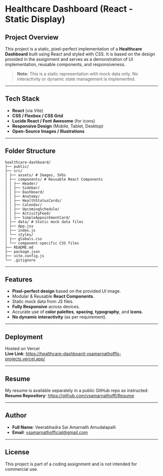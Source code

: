 # Healthcare Dashboard (React - Static Display)


## Project Overview

This project is a static, pixel-perfect implementation of a **Healthcare Dashboard** built using React and styled with CSS. It is based on the design provided in the assignment and serves as a demonstration of UI implementation, reusable components, and responsiveness.

> **Note:** This is a static representation with mock data only. No interactivity or dynamic state management is implemented.

---

## Tech Stack

- **React** (via Vite)
- **CSS / Flexbox / CSS Grid**
- **Lucide React / Font Awesome** (for icons)
- **Responsive Design** (Mobile, Tablet, Desktop)
- **Open-Source Images / Illustrations**

---

## Folder Structure
```
healthcare-dashboard/
├── public/
├── src/
│ ├── assets/ # Images, SVGs
│ ├── components/ # Reusable React Components
│ │ ├── Header/
│ │ ├── Sidebar/
│ │ ├── Dashboard/
│ │ ├── Anatomy/
│ │ ├── HealthStatusCards/
│ │ ├── Calendar/
│ │ ├── UpcomingSchedule/
│ │ ├── ActivityFeed/
│ │ ├── SimpleAppointmentCard/
│ ├── data/ # Static mock data files
│ ├── App.jsx
│ ├── index.js
│ └── styles/
│ ├── globals.css
│ └── component-specific CSS files
├── README.md
├── package.json
├── vite.config.js
└── .gitignore
```

---

## Features

- **Pixel-perfect design** based on the provided UI image.
- Modular & Reusable **React Components**.
- Static mock data from JS files.
- **Fully Responsive** across devices.
- Accurate use of **color palettes**, **spacing**, **typography**, and **icons**.
- **No dynamic interactivity** (as per requirement).

---

## Deployment

Hosted on Vercel  
**Live Link**: https://healthcare-dashboard-vsamarnathoffls-projects.vercel.app/ 


---

## Resume

My resume is available separately in a public GitHub repo as instructed:  
**Resume Repository**: https://github.com/vsamarnathoffl/Resume

---

## Author

- **Full Name**: Veerabhadra Sai Amarnath Amudalapalli  
- **Email**: vsamarnathofficial@gmail.com
  
---

## License

This project is part of a coding assignment and is not intended for commercial use.
